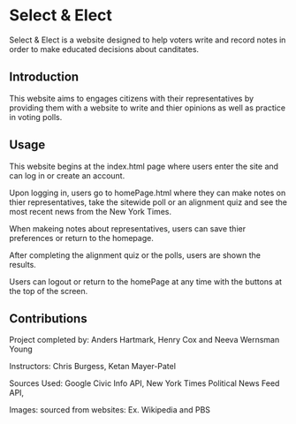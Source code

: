 # Select & Elect

Select & Elect is a website designed to help voters write and record notes in order to make educated decisions about canditates. 

## Introduction

This website aims to engages citizens with their representatives by providing them with a website to write and thier opinions as well as practice in voting polls.

## Usage

This website begins at the index.html page where users enter the site and can log in or create an account.

Upon logging in, users go to homePage.html where they can make notes on thier representatives, take the sitewide poll or an alignment quiz and see the most recent news from the New York Times.  

When makeing notes about representatives, users can save thier preferences or return to the homepage.

After completing the alignment quiz or the polls, users are shown the results.

Users can logout or return to the homePage at any time with the buttons at the top of the screen. 

## Contributions

Project completed by: Anders Hartmark, Henry Cox and Neeva Wernsman Young

Instructors: Chris Burgess, Ketan Mayer-Patel

Sources Used: Google Civic Info API, New York Times Political News Feed API, 

Images: sourced from websites: Ex. Wikipedia and PBS